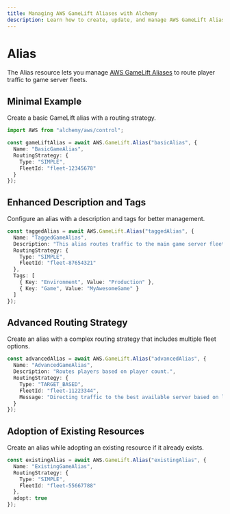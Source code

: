 ```yaml
---
title: Managing AWS GameLift Aliases with Alchemy
description: Learn how to create, update, and manage AWS GameLift Aliases using Alchemy Cloud Control.
---
```


# Alias

The Alias resource lets you manage [AWS GameLift Aliases](https://docs.aws.amazon.com/gamelift/latest/userguide/) to route player traffic to game server fleets.

## Minimal Example

Create a basic GameLift alias with a routing strategy.

```ts
import AWS from "alchemy/aws/control";

const gameLiftAlias = await AWS.GameLift.Alias("basicAlias", {
  Name: "BasicGameAlias",
  RoutingStrategy: {
    Type: "SIMPLE",
    FleetId: "fleet-12345678"
  }
});
```

## Enhanced Description and Tags

Configure an alias with a description and tags for better management.

```ts
const taggedAlias = await AWS.GameLift.Alias("taggedAlias", {
  Name: "TaggedGameAlias",
  Description: "This alias routes traffic to the main game server fleet.",
  RoutingStrategy: {
    Type: "SIMPLE",
    FleetId: "fleet-87654321"
  },
  Tags: [
    { Key: "Environment", Value: "Production" },
    { Key: "Game", Value: "MyAwesomeGame" }
  ]
});
```

## Advanced Routing Strategy

Create an alias with a complex routing strategy that includes multiple fleet options.

```ts
const advancedAlias = await AWS.GameLift.Alias("advancedAlias", {
  Name: "AdvancedGameAlias",
  Description: "Routes players based on player count.",
  RoutingStrategy: {
    Type: "TARGET_BASED",
    FleetId: "fleet-11223344",
    Message: "Directing traffic to the best available server based on load."
  }
});
```

## Adoption of Existing Resources

Create an alias while adopting an existing resource if it already exists.

```ts
const existingAlias = await AWS.GameLift.Alias("existingAlias", {
  Name: "ExistingGameAlias",
  RoutingStrategy: {
    Type: "SIMPLE",
    FleetId: "fleet-55667788"
  },
  adopt: true
});
```